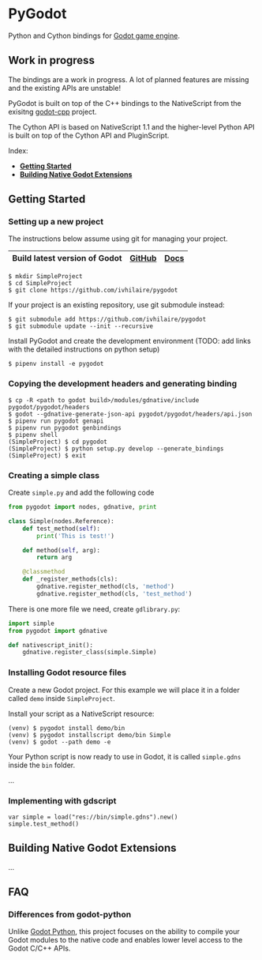 # PyGodot

Python and Cython bindings for [Godot game engine](http://godotengine.org/).

## Work in progress

The bindings are a work in progress. A lot of planned features are missing and the existing APIs are unstable!

PyGodot is built on top of the C++ bindings to the NativeScript from
the exisitng [godot-cpp](https://github.com/GodotNativeTools/godot-cpp) project.

The Cython API is based on NativeScript 1.1 and the higher-level Python API is built
on top of the Cython API and PluginScript.

Index:
-   [**Getting Started**](#getting-started)
-   [**Building Native Godot Extensions**](#building-native-godot-extensions)

## Getting Started

### Setting up a new project

The instructions below assume using git for managing your project.

| **Build latest version of Godot** | [**GitHub**](https://github.com/godotengine/godot) | [**Docs**](https://godot.readthedocs.io/en/latest/development/compiling/index.html) |
| --- | --- | --- |

```
$ mkdir SimpleProject
$ cd SimpleProject
$ git clone https://github.com/ivhilaire/pygodot
```

If your project is an existing repository, use git submodule instead:
```
$ git submodule add https://github.com/ivhilaire/pygodot
$ git submodule update --init --recursive
```

Install PyGodot and create the development environment (TODO: add links with the detailed instructions on python setup)
```
$ pipenv install -e pygodot
```

### Copying the development headers and generating binding

```
$ cp -R <path to godot build>/modules/gdnative/include pygodot/pygodot/headers
$ godot --gdnative-generate-json-api pygodot/pygodot/headers/api.json
$ pipenv run pygodot genapi
$ pipenv run pygodot genbindings
$ pipenv shell
(SimpleProject) $ cd pygodot
(SimpleProject) $ python setup.py develop --generate_bindings
(SimpleProject) $ exit
```

### Creating a simple class

Create `simple.py` and add the following code
```py
from pygodot import nodes, gdnative, print

class Simple(nodes.Reference):
    def test_method(self):
        print('This is test!')

    def method(self, arg):
        return arg

    @classmethod
    def _register_methods(cls):
        gdnative.register_method(cls, 'method')
        gdnative.register_method(cls, 'test_method')
```

There is one more file we need, create `gdlibrary.py`:
```py
import simple
from pygodot import gdnative

def nativescript_init():
    gdnative.register_class(simple.Simple)
```

### Installing Godot resource files

Create a new Godot project. For this example we will place it in a folder called `demo` inside `SimpleProject`.

Install your script as a NativeScript resource:

```
(venv) $ pygodot install demo/bin
(venv) $ pygodot installscript demo/bin Simple
(venv) $ godot --path demo -e
```

Your Python script is now ready to use in Godot, it is called `simple.gdns` inside the `bin` folder.

...

### Implementing with gdscript
```gdscript
var simple = load("res://bin/simple.gdns").new()
simple.test_method()
```

## Building Native Godot Extensions

...

## FAQ

### Differences from godot-python

Unlike [Godot Python](https://github.com/touilleMan/godot-python), this project focuses on the ability to compile
your Godot modules to the native code and enables lower level access to the Godot C/C++ APIs.
